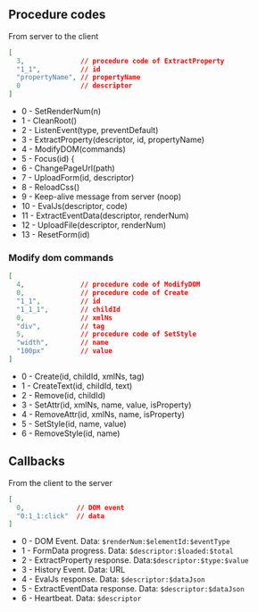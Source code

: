## Procedure codes

From server to the client

```json
[
  3,              // procedure code of ExtractProperty
  "1_1",          // id
  "propertyName", // propertyName
  0               // descriptor 
]
```

 * 0 - SetRenderNum(n)
 * 1 - CleanRoot()
 * 2 - ListenEvent(type, preventDefault)
 * 3 - ExtractProperty(descriptor, id, propertyName)
 * 4 - ModifyDOM(commands)
 * 5 - Focus(id) {
 * 6 - ChangePageUrl(path)
 * 7 - UploadForm(id, descriptor)
 * 8 - ReloadCss()
 * 9 - Keep-alive message from server (noop)
 * 10 - EvalJs(descriptor, code)
 * 11 - ExtractEventData(descriptor, renderNum)
 * 12 - UploadFile(descriptor, renderNum)
 * 13 - ResetForm(id)

### Modify dom commands

```json
[
  4,              // procedure code of ModifyDOM
  0,              // procedure code of Create
  "1_1",          // id
  "1_1_1",        // childId
  0,              // xmlNs
  "div",          // tag
  5,              // procedure code of SetStyle
  "width",        // name
  "100px"         // value
]
```

 * 0 - Create(id, childId, xmlNs, tag)
 * 1 - CreateText(id, childId, text)
 * 2 - Remove(id, childId)
 * 3 - SetAttr(id, xmlNs, name, value, isProperty)
 * 4 - RemoveAttr(id, xmlNs, name, isProperty)
 * 5 - SetStyle(id, name, value)
 * 6 - RemoveStyle(id, name)

## Callbacks

From the client to the server

```json
[
  0,             // DOM event
  "0:1_1:click"  // data
]
```

 * 0 - DOM Event. Data: `$renderNum:$elementId:$eventType`
 * 1 - FormData progress. Data: `$descriptor:$loaded:$total` 
 * 2 - ExtractProperty response. Data:`$descriptor:$type:$value`
 * 3 - History Event. Data: URL
 * 4 - EvalJs response. Data: `$descriptor:$dataJson` 
 * 5 - ExtractEventData response. Data: `$descriptor:$dataJson`
 * 6 - Heartbeat. Data: `$descriptor` 

